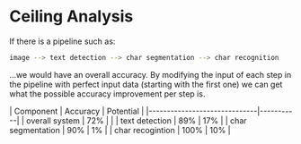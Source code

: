 # Ceiling Analysis

If there is a pipeline such as:

```bash
image --> text detection --> char segmentation --> char recognition
```

...we would have an overall accuracy. By modifying the input of each step in
the pipeline with perfect input data (starting with the first one)
we can get what the possible accuracy improvement per step is.

| Component         | Accuracy | Potential |
|------------------------------|-----------|
| overall system    | 72%      |           |
| text detection    | 89%      | 17%       |
| char segmentation | 90%      | 1%        |
| char recogintion  | 100%     | 10%       |
